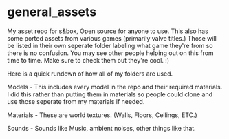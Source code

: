 # general_assets
My asset repo for s&amp;box, Open source for anyone to use. This also has some ported assets from various games (primarily valve titles.) Those will be listed in their own seperate folder labeling what game they're from so there is no confusion. You may see other people helping out on this from time to time. Make sure to check them out they're cool. :)

Here is a quick rundown of how all of my folders are used.

Models - This includes every model in the repo and their required materials. 
I did this rather than putting them in materials so people could clone and use those seperate from my materials if needed.

Materials - These are world textures. (Walls, Floors, Ceilings, ETC.)

Sounds - Sounds like Music, ambient noises, other things like that.
